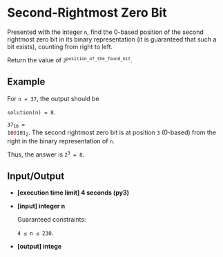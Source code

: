 # Second-Rightmost Zero Bit

Presented with the integer `n`, find the 0-based position of the second rightmost zero bit in its binary representation (it is guaranteed that such a bit exists), counting from right to left.

Return the value of <code>2<sup>position_of_the_found_bit</sup></code>.

## Example

For `n = 37`, the output should be

`solution(n) = 8`.

<code>37<sub>10</sub> = 10<span style="color:red">0</span>101<sub>2</sub></code>. The second rightmost zero bit is at position `3` (0-based) from the right in the binary representation of `n`.

Thus, the answer is <code>2<sup>3</sup> = 8</code>.

## Input/Output

- **[execution time limit] 4 seconds (py3)**

- **[input] integer n**

	Guaranteed constraints:

	`4 ≤ n ≤ 230`.

- **[output] intege**

